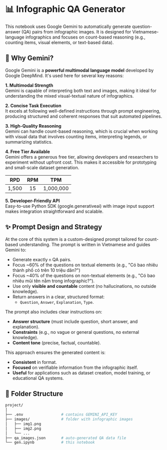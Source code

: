 # 📊 Infographic QA Generator
This notebook uses Google Gemini to automatically generate question-answer (QA) pairs from infographic images. It is designed for Vietnamese-language infographics and focuses on count-based reasoning (e.g., counting items, visual elements, or text-based data).


## 🤖 Why Gemini?
Google Gemini is a **powerful multimodal language model** developed by Google DeepMind. It's used here for several key reasons:

**1. Multimodal Strength**\
Gemini is capable of interpreting both text and images, making it ideal for understanding the mixed visual-textual nature of infographics.

**2. Concise Task Execution**\
It excels at following well-defined instructions through prompt engineering, producing structured and coherent responses that suit automated pipelines.

**3. High-Quality Reasoning**\
Gemini can handle count-based reasoning, which is crucial when working with visual data that involves counting items, interpreting legends, or summarizing statistics.

**4. Free Tier Available**\
Gemini offers a generous free tier, allowing developers and researchers to experiment without upfront cost. This makes it accessible for prototyping and small-scale dataset generation.

<center>

| RPD | RPM | TPM |
|:-:|:-:|:-:|
| 1,500 | 15 | 1,000,000 |

</center>

**5. Developer-Friendly API**\
Easy-to-use Python SDK (google.generativeai) with image input support makes integration straightforward and scalable.




## ✨ Prompt Design and Strategy
At the core of this system is a custom-designed prompt tailored for count-based understanding. The prompt is written in Vietnamese and guides Gemini to:
- Generate exactly `n` QA pairs.
- Focus ~60% of the questions on textual elements (e.g., "Có bao nhiêu thành phố có trên 10 triệu dân?")
- Focus ~40% of the questions on non-textual elements (e.g., "Có bao nhiêu mũi tên nằm trong infographic?").
- Use only **visible and countable** content (no hallucinations, no outside knowledge).
- Return answers in a clear, structured format:
    - `Question`, `Answer`, `Explanation`, `Type`.  

The prompt also includes clear instructions on:
- **Answer structure** (must include question, short answer, and explanation).
- **Constraints** (e.g., no vague or general questions, no external knowledge).
- **Content tone** (precise, factual, countable).

This approach ensures the generated content is:
- **Consistent** in format.
- **Focused** on verifiable information from the infographic itself.
- **Useful** for applications such as dataset creation, model training, or educational QA systems.



## 📂 Folder Structure
```bash
project/
│
├── .env                 # contains GEMINI_API_KEY
├── images/              # folder with infographic images
│   ├── img1.png
│   ├── img2.png
│   └── ...
├── qa_images.json       # auto-generated QA data file
└── gen.ipynb            # this notebook

```

